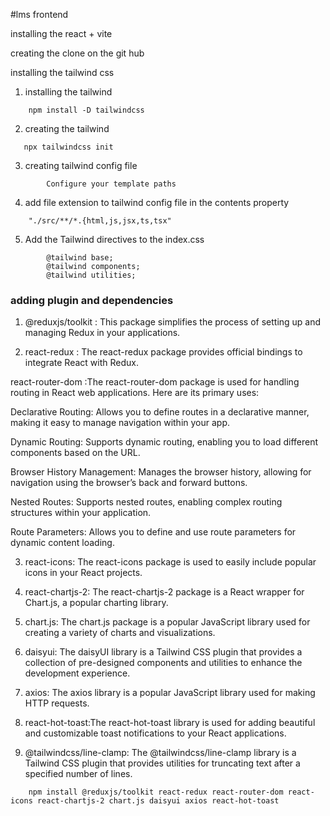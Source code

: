 #lms frontend

installing the react + vite 

creating the clone  on the git hub

installing the tailwind css

1. installing the tailwind
```
    npm install -D tailwindcss
```
2. creating the tailwind 
```
   npx tailwindcss init
```
3. creating tailwind config file

```
        Configure your template paths
```
4. add file extension to tailwind config file in the contents property

```
    "./src/**/*.{html,js,jsx,ts,tsx"
```

5. Add the Tailwind directives to the index.css

```
        @tailwind base;
        @tailwind components;
        @tailwind utilities;
```

### adding plugin and dependencies

  
  1. @reduxjs/toolkit : This package simplifies the    process of setting up and managing Redux in your applications.

  2. react-redux : The react-redux package provides official bindings to integrate React with Redux.

  react-router-dom :The react-router-dom package is used for handling routing in React web applications. Here are its primary uses:

  Declarative Routing: Allows you to define routes in a declarative manner, making it easy to manage navigation within your app.

  Dynamic Routing: Supports dynamic routing, enabling you to load different components based on the URL.

  Browser History Management: Manages the browser history, allowing for navigation using the browser’s back and forward buttons.

  Nested Routes: Supports nested routes, enabling complex routing structures within your application.

  Route Parameters: Allows you to define and use route parameters for dynamic content loading.

  3. react-icons: The react-icons package is used to  easily include popular icons in your React projects.

  4. react-chartjs-2: The react-chartjs-2 package is a React wrapper for Chart.js, a popular charting library.

  5. chart.js: The chart.js package is a popular JavaScript library used for creating a variety of charts and visualizations.

  6. daisyui: The daisyUI library is a Tailwind CSS plugin that provides a collection of pre-designed components and utilities to enhance the development experience.

  7. axios: The axios library is a popular JavaScript library used for making HTTP requests.

  8. react-hot-toast:The react-hot-toast library is used for adding beautiful and customizable toast notifications to your React applications.
  
  9. @tailwindcss/line-clamp: The @tailwindcss/line-clamp library is a Tailwind CSS plugin that provides utilities for truncating text after a specified number of lines.

```
    npm install @reduxjs/toolkit react-redux react-router-dom react-icons react-chartjs-2 chart.js daisyui axios react-hot-toast
```
